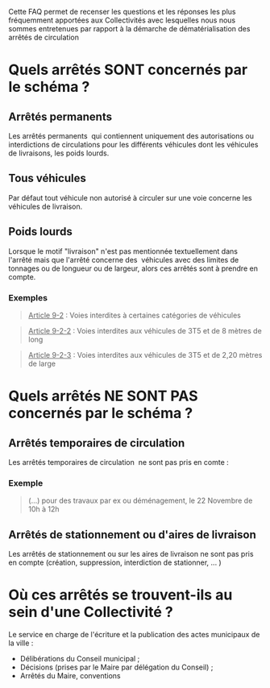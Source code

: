 Cette FAQ permet de recenser les questions et les réponses les plus fréquemment apportées aux Collectivités avec lesquelles nous nous sommes entretenues par rapport à la démarche de dématérialisation des arrêtés de circulation

# Quels arrêtés SONT concernés par le schéma ? 
## Arrêtés permanents
Les arrêtés permanents  qui contiennent uniquement des autorisations ou interdictions de circulations pour les différents véhicules dont les véhicules de livraisons, les poids lourds.

## Tous véhicules
Par défaut tout véhicule non autorisé à circuler sur une voie concerne les véhicules de livraison.

## Poids lourds
Lorsque le motif "livraison" n'est pas mentionnée textuellement dans l'arrêté mais que l'arrêté concerne des  véhicules avec des limites de tonnages ou de longueur ou de largeur, alors ces arrêtés sont à prendre en compte.

### Exemples
> <u>Article 9-2</u> :
> Voies interdites à certaines catégories de véhicules

> <u>Article 9-2-2</u> :
> Voies interdites aux véhicules de 3T5 et de 8 mètres de long 

> <u>Article 9-2-3</u> :
> Voies interdites aux véhicules de 3T5 et de 2,20 mètres de large

# Quels arrêtés NE SONT PAS concernés par le schéma ? 

## Arrêtés temporaires de circulation
Les arrêtés temporaires de circulation  ne sont pas pris en comte : 
### Exemple
> (...) pour des travaux par ex ou déménagement, le 22 Novembre de 10h à 12h

## Arrêtés de stationnement ou d'aires de livraison
Les arrêtés de stationnement ou sur les aires de livraison ne sont pas pris en compte (création, suppression, interdiction de stationner, ... )

# Où ces arrêtés se trouvent-ils au sein d'une Collectivité ? 
Le service en charge de l'écriture et la publication des actes municipaux de la ville : 

- Délibérations du Conseil municipal ;
- Décisions (prises par le Maire par délégation du Conseil) ; 
- Arrêtés du Maire, conventions